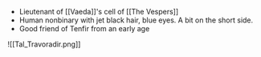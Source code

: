 - Lieutenant of [[Vaeda]]'s cell of [[The Vespers]]
- Human nonbinary with jet black hair, blue eyes. A bit on the short side.
- Good friend of Tenfir from an early age

![[Tal_Travoradir.png]]